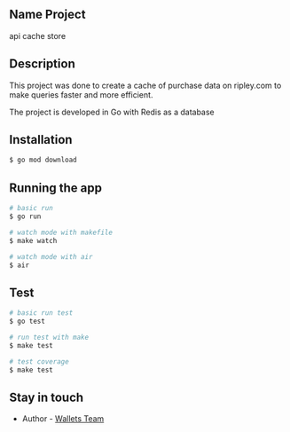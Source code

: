 ## Name Project

api cache store

## Description

This project was done to create a cache of purchase data on ripley.com to make queries faster and more efficient.

The project is developed in Go with Redis as a database

## Installation

```bash
$ go mod download
```

## Running the app

```bash
# basic run
$ go run

# watch mode with makefile
$ make watch

# watch mode with air
$ air
```

## Test

```bash
# basic run test
$ go test

# run test with make
$ make test

# test coverage
$ make test
```

## Stay in touch

- Author - [Wallets Team](https://ripleycl.atlassian.net/wiki/spaces/Wallets/overview?homepageId=2877522463)
